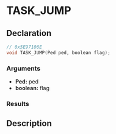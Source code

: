 # TASK_JUMP

## Declaration
```cpp
// 0x5E97106E
void TASK_JUMP(Ped ped, boolean flag);
```

### Arguments
- **Ped:** ped
- **boolean:** flag

### Results

## Description
